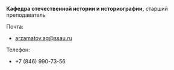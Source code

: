 **Кафедра отечественной истории и историографии,** старший преподаватель

Почта:
 - arzamatov.ag@ssau.ru

Телефон:
  - +7 (846) 990-73-56